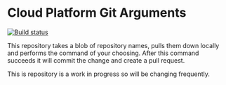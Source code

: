 # Cloud Platform Git Arguments

[![Build status](https://github.com/ministryofjustice/cloud-platform-git-xargs/actions/workflows/release.yaml/badge.svg)](https://github.com/ministryofjustice/cloud-platform-git-xargs/actions/workflows/release.yaml)

This repository takes a blob of repository names, pulls them down locally and performs the command of your choosing. After this command succeeds it will commit the change and create a pull request.

This is repository is a work in progress so will be changing frequently.

